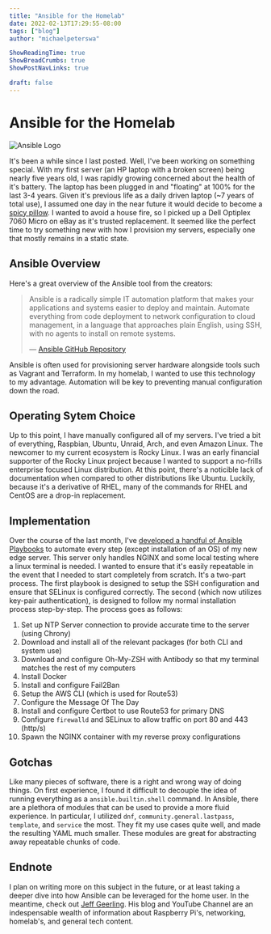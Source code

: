 ```yaml
---
title: "Ansible for the Homelab"
date: 2022-02-13T17:29:55-08:00
tags: ["blog"]
author: "michaelpeterswa"

ShowReadingTime: true
ShowBreadCrumbs: true
ShowPostNavLinks: true

draft: false
---
```

# Ansible for the Homelab

![Ansible Logo](https://i.pinimg.com/originals/10/66/ca/1066cabb206c21ff44dbb21434ed8e48.png)

It's been a while since I last posted. Well, I've been working on something special. With my first server (an HP laptop with a broken screen) being nearly five years old, I was rapidly growing concerned about the health of it's battery. The laptop has been plugged in and "floating" at 100% for the last 3-4 years. Given it's previous life as a daily driven laptop (~7 years of total use), I assumed one day in the near future it would decide to become a [spicy pillow](https://www.reddit.com/r/spicypillows/). I wanted to avoid a house fire, so I picked up a Dell Optiplex 7060 Micro on eBay as it's trusted replacement. It seemed like the perfect time to try something new with how I provision my servers, especially one that mostly remains in a static state. 

## Ansible Overview
Here's a great overview of the Ansible tool from the creators:

> Ansible is a radically simple IT automation platform that makes your applications and systems easier to deploy and maintain. Automate everything from code deployment to network configuration to cloud management, in a language that approaches plain English, using SSH, with no agents to install on remote systems.
> 
> — [Ansible GitHub Repository](https://github.com/ansible/ansible)

Ansible is often used for provisioning server hardware alongside tools such as Vagrant and Terraform. In my homelab, I wanted to use this technology to my advantage. Automation will be key to preventing manual configuration down the road.

## Operating Sytem Choice
Up to this point, I have manually configured all of my servers. I've tried a bit of everything, Raspbian, Ubuntu, Unraid, Arch, and even Amazon Linux. The newcomer to my current ecosystem is Rocky Linux. I was an early financial supporter of the Rocky Linux project because I wanted to support a no-frills enterprise focused Linux distribution. At this point, there's a noticible lack of documentation when compared to other distributions like Ubuntu. Luckily, because it's a derivative of RHEL, many of the commands for RHEL and CentOS are a drop-in replacement.

## Implementation
Over the course of the last month, I've [developed a handful of Ansible Playbooks](https://github.com/michaelpeterswa/playbooks/tree/main/rocky-edge) to automate every step (except installation of an OS) of my new edge server. This server only handles NGINX and some local testing where a linux terminal is needed. I wanted to ensure that it's easily repeatable in the event that I needed to start completely from scratch. It's a two-part process. The first playbook is designed to setup the SSH configuration and ensure that SELinux is configured correctly. The second (which now utilizes key-pair authentication), is designed to follow my normal installation process step-by-step. The process goes as follows:

1. Set up NTP Server connection to provide accurate time to the server (using Chrony)
2. Download and install all of the relevant packages (for both CLI and system use)
3. Download and configure Oh-My-ZSH with Antibody so that my terminal matches the rest of my computers
4. Install Docker
5. Install and configure Fail2Ban
6. Setup the AWS CLI (which is used for Route53)
7. Configure the Message Of The Day
8. Install and configure Certbot to use Route53 for primary DNS
9. Configure `firewalld` and SELinux to allow traffic on port 80 and 443 (http/s)
10. Spawn the NGINX container with my reverse proxy configurations

## Gotchas
Like many pieces of software, there is a right and wrong way of doing things. On first experience, I found it difficult to decouple the idea of running everything as a `ansible.builtin.shell` command. In Ansible, there are a plethora of modules that can be used to provide a more fluid experience. In particular, I utilized `dnf`, `community.general.lastpass`, `template`, and `service` the most. They fit my use cases quite well, and made the resulting YAML much smaller. These modules are great for abstracting away repeatable chunks of code.

## Endnote
I plan on writing more on this subject in the future, or at least taking a deeper dive into how Ansible can be leveraged for the home user. In the meantime, check out [Jeff Geerling](https://www.jeffgeerling.com/blog). His blog and YouTube Channel are an indespensable wealth of information about Raspberry Pi's, networking, homelab's, and general tech content.